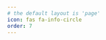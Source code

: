 ```yaml
---
# the default layout is 'page'
icon: fas fa-info-circle
order: 7
---
```


<script>
window.location.href = "https://return2life.github.io/categories/linux/";
</script>
